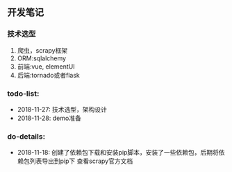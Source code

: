 ## 开发笔记
### 技术选型
1. 爬虫，scrapy框架
2. ORM:sqlalchemy
3. 前端:vue, elementUI
4. 后端:tornado或者flask

### todo-list:

- 2018-11-27:
技术选型，架构设计
- 2018-11-28:
demo准备


### do-details:

- 2018-11-18:
创建了依赖包下载和安装pip脚本，安装了一些依赖包，后期将依赖包列表导出到pip下
查看scrapy官方文档



